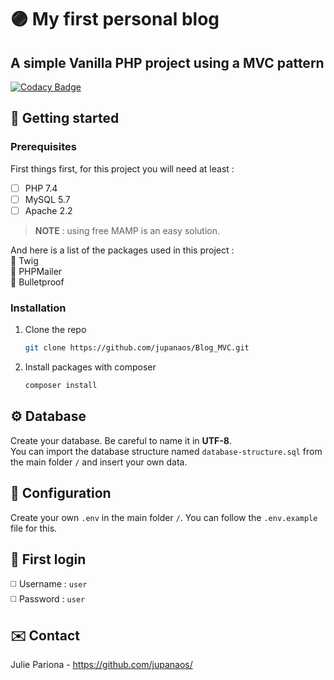 # 🟣 My first personal blog
## A simple Vanilla PHP project using a MVC pattern
[![Codacy Badge](https://app.codacy.com/project/badge/Grade/caca11f4d9e64367a4974ca210ac092b)](https://www.codacy.com/gh/jupanaos/Blog_MVC/dashboard?utm_source=github.com&amp;utm_medium=referral&amp;utm_content=jupanaos/Blog_MVC&amp;utm_campaign=Badge_Grade)

## 🧰 Getting started
### Prerequisites
First things first, for this project you will need at least : <br>
- [ ] PHP 7.4
- [ ] MySQL 5.7
- [ ] Apache 2.2
> **NOTE** : using free MAMP is an easy solution.

And here is a list of the packages used in this project :<br>
🔸 Twig<br>
🔸 PHPMailer<br>
🔸 Bulletproof<br>

### Installation
1. Clone the repo
   ```sh
   git clone https://github.com/jupanaos/Blog_MVC.git
   ```
2. Install packages with composer
   ```sh
   composer install
   ```

## ⚙️ Database
Create your database. Be careful to name it in **UTF-8**.<br>
You can import the database structure named `database-structure.sql` from the main folder `/` and insert your own data.

## 🔧 Configuration
Create your own `.env` in the main folder `/`. You can follow the `.env.example` file for this.

## 🔑 First login
◻️ Username : `user`<br>
◻️ Password : `user`

## ✉️ Contact
Julie Pariona - https://github.com/jupanaos/
